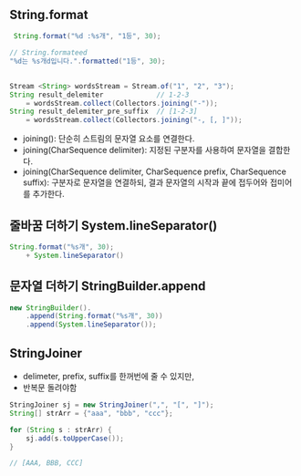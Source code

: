 ## String.format
```java
 String.format("%d :%s개", "1등", 30);

// String.formateed
"%d는 %s개d입니다.".formatted("1등", 30);
```

## 
```java
Stream <String> wordsStream = Stream.of("1", "2", "3");
String result_delemiter             // 1-2-3
    = wordsStream.collect(Collectors.joining("-"));
String result_delemiter_pre_suffix  // [1-2-3]
    = wordsStream.collect(Collectors.joining("-, [, ]")); 
```
- joining(): 단순히 스트림의 문자열 요소를 연결한다.
- joining(CharSequence delimiter): 지정된 구분자를 사용하여 문자열을 결합한다.
- joining(CharSequence delimiter, CharSequence prefix, CharSequence suffix): 구분자로 문자열을 연결하되, 결과 문자열의 시작과 끝에 접두어와 접미어를 추가한다.


## 줄바꿈 더하기 System.lineSeparator()
```java
String.format("%s개", 30);
    + System.lineSeparator()
```

## 문자열 더하기 StringBuilder.append
```java
new StringBuilder().
    .append(String.format("%s개", 30))
    .append(System.lineSeparator());
```

## StringJoiner
- delimeter, prefix, suffix를 한꺼번에 줄 수 있지만,
- 반복문 돌려야함
```java
StringJoiner sj = new StringJoiner(",", "[", "]");
String[] strArr = {"aaa", "bbb", "ccc"};

for (String s : strArr) {
    sj.add(s.toUpperCase());
}

// [AAA, BBB, CCC]
```
